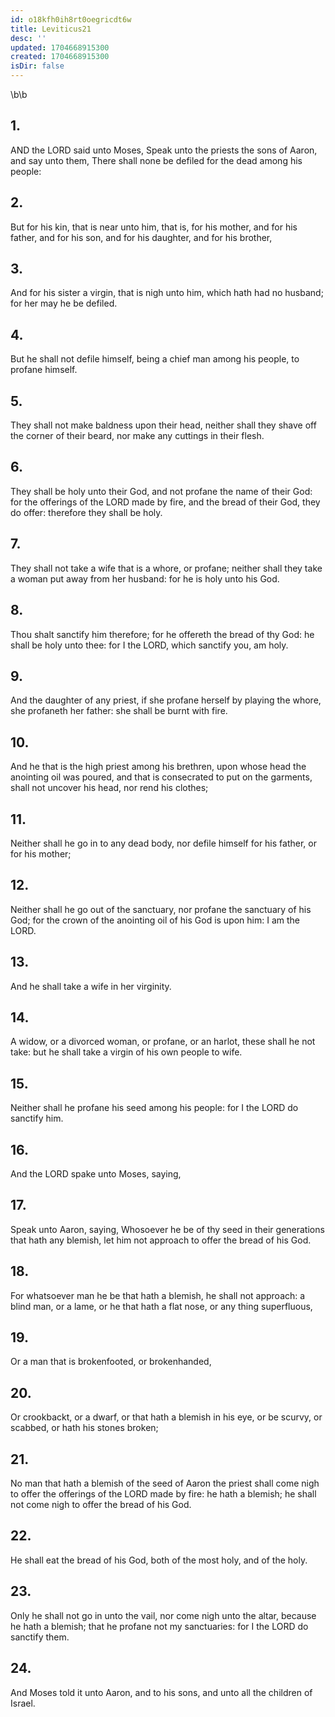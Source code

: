 ```yaml
---
id: o18kfh0ih8rt0oegricdt6w
title: Leviticus21
desc: ''
updated: 1704668915300
created: 1704668915300
isDir: false
---
```

\b\b
## 1.
AND the LORD said unto Moses, Speak unto the priests the sons of Aaron, and say unto them, There shall none be defiled for the dead among his people:
## 2.
But for his kin, that is near unto him, that is, for his mother, and for his father, and for his son, and for his daughter, and for his brother,
## 3.
And for his sister a virgin, that is nigh unto him, which hath had no husband; for her may he be defiled.
## 4.
But he shall not defile himself, being a chief man among his people, to profane himself.
## 5.
They shall not make baldness upon their head, neither shall they shave off the corner of their beard, nor make any cuttings in their flesh.
## 6.
They shall be holy unto their God, and not profane the name of their God: for the offerings of the LORD made by fire, and the bread of their God, they do offer: therefore they shall be holy.
## 7.
They shall not take a wife that is a whore, or profane; neither shall they take a woman put away from her husband: for he is holy unto his God.
## 8.
Thou shalt sanctify him therefore; for he offereth the bread of thy God: he shall be holy unto thee: for I the LORD, which sanctify you, am holy.
## 9.
And the daughter of any priest, if she profane herself by playing the whore, she profaneth her father: she shall be burnt with fire.
## 10.
And he that is the high priest among his brethren, upon whose head the anointing oil was poured, and that is consecrated to put on the garments, shall not uncover his head, nor rend his clothes;
## 11.
Neither shall he go in to any dead body, nor defile himself for his father, or for his mother;
## 12.
Neither shall he go out of the sanctuary, nor profane the sanctuary of his God; for the crown of the anointing oil of his God is upon him: I am the LORD.
## 13.
And he shall take a wife in her virginity.
## 14.
A widow, or a divorced woman, or profane, or an harlot, these shall he not take: but he shall take a virgin of his own people to wife.
## 15.
Neither shall he profane his seed among his people: for I the LORD do sanctify him.
## 16.
And the LORD spake unto Moses, saying,
## 17.
Speak unto Aaron, saying, Whosoever he be of thy seed in their generations that hath any blemish, let him not approach to offer the bread of his God.
## 18.
For whatsoever man he be that hath a blemish, he shall not approach: a blind man, or a lame, or he that hath a flat nose, or any thing superfluous,
## 19.
Or a man that is brokenfooted, or brokenhanded,
## 20.
Or crookbackt, or a dwarf, or that hath a blemish in his eye, or be scurvy, or scabbed, or hath his stones broken;
## 21.
No man that hath a blemish of the seed of Aaron the priest shall come nigh to offer the offerings of the LORD made by fire: he hath a blemish; he shall not come nigh to offer the bread of his God.
## 22.
He shall eat the bread of his God, both of the most holy, and of the holy.
## 23.
Only he shall not go in unto the vail, nor come nigh unto the altar, because he hath a blemish; that he profane not my sanctuaries: for I the LORD do sanctify them.
## 24.
And Moses told it unto Aaron, and to his sons, and unto all the children of Israel.
